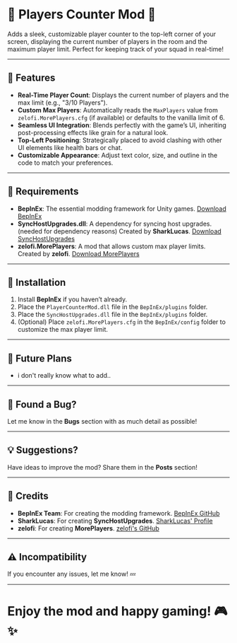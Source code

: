 # 🌟 **Players Counter Mod** 🌟

Adds a sleek, customizable player counter to the top-left corner of your screen, displaying the current number of players in the room and the maximum player limit. Perfect for keeping track of your squad in real-time!

---

## 📝 **Features**
- **Real-Time Player Count**: Displays the current number of players and the max limit (e.g., "3/10 Players").
- **Custom Max Players**: Automatically reads the `MaxPlayers` value from `zelofi.MorePlayers.cfg` (if available) or defaults to the vanilla limit of 6.
- **Seamless UI Integration**: Blends perfectly with the game’s UI, inheriting post-processing effects like grain for a natural look.
- **Top-Left Positioning**: Strategically placed to avoid clashing with other UI elements like health bars or chat.
- **Customizable Appearance**: Adjust text color, size, and outline in the code to match your preferences.

---

## 🔧 **Requirements**
- **BepInEx**: The essential modding framework for Unity games. [Download BepInEx](https://github.com/BepInEx/BepInEx)
- **SyncHostUpgrades.dll**: A dependency for syncing host upgrades. (needed for dependency reasons) Created by **SharkLucas**. [Download SyncHostUpgrades](https://thunderstore.io/c/repo/p/SharkLucas/SyncHostUpgrades/)
- **zelofi.MorePlayers**: A mod that allows custom max player limits. Created by **zelofi**. [Download MorePlayers](https://github.com/zelofi/MorePlayers)

---

## 🚀 **Installation**
1. Install **BepInEx** if you haven’t already.
2. Place the `PlayerCounterMod.dll` file in the `BepInEx/plugins` folder.
3. Place the `SyncHostUpgrades.dll` file in the `BepInEx/plugins` folder.
4. (Optional) Place `zelofi.MorePlayers.cfg` in the `BepInEx/config` folder to customize the max player limit.

---

## 🌈 **Future Plans**
- i don't really know what to add..

---

## 🐛 **Found a Bug?**
Let me know in the **Bugs** section with as much detail as possible!

---

## 💡 **Suggestions?**
Have ideas to improve the mod? Share them in the **Posts** section!

---

## 🙏 **Credits**
- **BepInEx Team**: For creating the modding framework. [BepInEx GitHub](https://github.com/BepInEx/BepInEx)
- **SharkLucas**: For creating **SyncHostUpgrades**. [SharkLucas' Profile](https://thunderstore.io/c/repo/p/SharkLucas/SyncHostUpgrades/)
- **zelofi**: For creating **MorePlayers**. [zelofi's GitHub](https://github.com/zelofi/MorePlayers)

---

## ⚠️ **Incompatibility**
If you encounter any issues, let me know! 💤

---

# Enjoy the mod and happy gaming! 🎮✨
